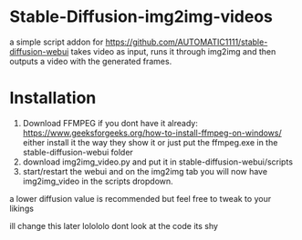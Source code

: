 # Stable-Diffusion-img2img-videos

a simple script addon for https://github.com/AUTOMATIC1111/stable-diffusion-webui
takes video as input, runs it through img2img and then outputs a video with the generated frames.



# Installation
1. Download FFMPEG if you dont have it already:
https://www.geeksforgeeks.org/how-to-install-ffmpeg-on-windows/ either install it the way they show it or just put the ffmpeg.exe in the stable-diffusion-webui folder
2. download img2img_video.py and put it in stable-diffusion-webui/scripts
3. start/restart the webui and on the img2img tab you will now have img2img_video in the scripts dropdown.



a lower diffusion value is recommended but feel free to tweak to your likings

ill change this later lolololo
dont look at the code its shy 
